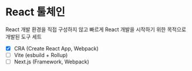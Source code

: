 # React 툴체인

React 개발 환경을 직접 구성하지 않고 빠르게 React 개발을 시작하기 위한 목적으로 개발된 도구 세트

- [x] CRA (Create React App, Webpack)
- [ ] Vite (esbuild + Rollup)
- [ ] Next.js (Framework, Webpack)

